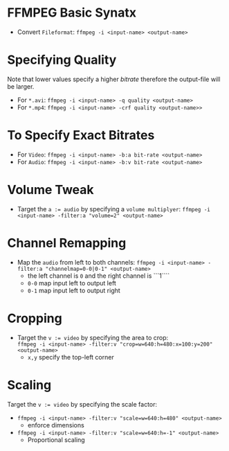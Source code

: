 # FFMPEG Basic Synatx
- Convert ```Fileformat```: ```ffmpeg -i <input-name> <output-name>```

# Specifying Quality
Note that lower values specify a higher *bitrate* therefore the output-file will be larger. 
- For ```*.avi```: ```ffmpeg -i <input-name> -q quality <output-name>```
- For ```*.mp4```: ```ffmpeg -i <input-name> -crf quality <output-name>>```

# To Specify Exact Bitrates
- For ```Video```: ```ffmpeg -i <input-name> -b:a bit-rate <output-name>```
- For ```Audio```: ```ffmpeg -i <input-name> -b:v bit-rate <output-name>```

# Volume Tweak
- Target the ```a := audio``` by specifying a ```volume multiplyer```: ```ffmpeg -i <input-name> -filter:a "volume=2" <output-name>```

# Channel Remapping
- Map the ```audio``` from left to both channels: ```ffmpeg -i <input-name> -filter:a "channelmap=0-0|0-1" <output-name>```
  - the left channel is ```0``` and the right channel is ```1````
  - ```0-0``` map input left to output left
  - ```0-1``` map input left to output right

# Cropping
- Target the ```v := video``` by specifying the area to crop:<br> ```ffmpeg -i <input-name> -filter:v "crop=w=640:h=480:x=100:y=200" <output-name>```
  - ```x,y``` specify the top-left corner

# Scaling
Target the ```v := video``` by specifying the scale factor:<br>
- ```ffmpeg -i <input-name> -filter:v "scale=w=640:h=480" <output-name>```
  - enforce dimensions
- ```ffmpeg -i <input-name> -filter:v "scale=w=640:h=-1" <output-name>```
  - Proportional scaling
